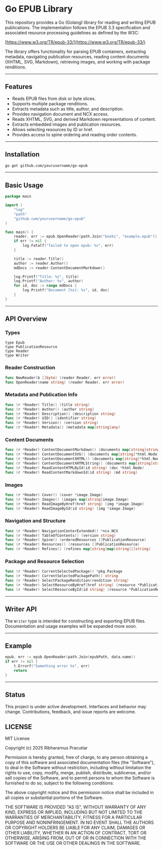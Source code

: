 # Go EPUB Library

This repository provides a Go (Golang) library for reading and writing EPUB publications. The implementation follows the EPUB 3.3 specification and associated resource processing guidelines as defined by the W3C:

[https://www.w3.org/TR/epub-33/](https://www.w3.org/TR/epub-33/)

The library offers functionality for parsing EPUB containers, extracting metadata, navigating publication resources, reading content documents (XHTML, SVG, Markdown), retrieving images, and working with package renditions.

---

## Features

* Reads EPUB files from disk or byte slices.
* Supports multiple package renditions.
* Extracts metadata such as title, author, and description.
* Provides navigation document and NCX access.
* Reads XHTML, SVG, and derived Markdown representations of content.
* Extracts embedded images and publication resources.
* Allows selecting resources by ID or href.
* Provides access to spine ordering and reading order contents.

---

## Installation

```bash
go get github.com/yourusername/go-epub
```

---

## Basic Usage

```go
package main

import (
	"log"
	"path"
	"github.com/yourusername/go-epub"
)

func main() {
	reader, err := epub.OpenReader(path.Join("books", "example.epub"))
	if err != nil {
		log.Fatalf("failed to open epub: %v", err)
	}

	title := reader.Title()
	author := reader.Author()
	mdDocs := reader.ContentDocumentMarkdown()

	log.Printf("Title: %s", title)
	log.Printf("Author: %s", author)
	for id, doc := range mdDocs {
		log.Printf("Document [%s]: %s", id, doc)
	}
}
```

---

## API Overview

### Types

```
type Epub
type PublicationResource
type Reader
type Writer
```

### Reader Construction

```go
func NewReader(b []byte) (reader Reader, err error)
func OpenReader(name string) (reader Reader, err error)
```

### Metadata and Publication Info

```go
func (r *Reader) Title() (title string)
func (r *Reader) Author() (author string)
func (r *Reader) Description() (description string)
func (r *Reader) UID() (identifier string)
func (r *Reader) Version() (version string)
func (r *Reader) Metadata() (metadata map[string]any)
```

### Content Documents

```go
func (r *Reader) ContentDocumentMarkdown() (documents map[string]string)
func (r *Reader) ContentDocumentSVG() (documents map[string]*html.Node)
func (r *Reader) ContentDocumentXHTML() (documents map[string]*html.Node)
func (r *Reader) ContentDocumentXHTMLString() (documents map[string]string)
func (r *Reader) ReadContentHTMLById(id string) (doc *html.Node)
func (r *Reader) ReadContentMarkdownId(id string) (md string)
```

### Images

```go
func (r *Reader) Cover() (cover *image.Image)
func (r *Reader) Images() (images map[string]image.Image)
func (r *Reader) ReadImageByHref(href string) (img *image.Image)
func (r *Reader) ReadImageById(id string) (img *image.Image)
```

### Navigation and Structure

```go
func (r *Reader) NavigationCenterExtended() *ncx.NCX
func (r *Reader) TableOfContents() (version string)
func (r *Reader) Spine() (orderedResources []PublicationResource)
func (r *Reader) Resources() (resources []PublicationResource)
func (r *Reader) Refines() (refines map[string]map[string][]string)
```

### Package and Resource Selection

```go
func (r *Reader) CurrentSelectedPackage() *pkg.Package
func (r *Reader) CurrentSelectedPackagePath() string
func (r *Reader) SelectPackageRendition(rendition string)
func (r *Reader) SelectResourceByHref(href string) (resource *PublicationResource)
func (r *Reader) SelectResourceById(id string) (resource *PublicationResource)
```

---

## Writer API

The `Writer` type is intended for constructing and exporting EPUB files. Documentation and usage examples will be expanded more soon.

---

## Example

```go
epub, err := epub.OpenReader(path.Join(epubPath, data.name))
if err != nil {
	t.Errorf("Something error %s", err)
	return
}
```

---

## Status

This project is under active development. Interfaces and behavior may change. Contributions, feedback, and issue reports are welcome.

## LICENSE

MIT License

Copyright (c) 2025 Ribhararnus Pracutiar

Permission is hereby granted, free of charge, to any person obtaining a copy
of this software and associated documentation files (the "Software"), to deal
in the Software without restriction, including without limitation the rights
to use, copy, modify, merge, publish, distribute, sublicense, and/or sell
copies of the Software, and to permit persons to whom the Software is
furnished to do so, subject to the following conditions:

The above copyright notice and this permission notice shall be included in all
copies or substantial portions of the Software.

THE SOFTWARE IS PROVIDED "AS IS", WITHOUT WARRANTY OF ANY KIND, EXPRESS OR
IMPLIED, INCLUDING BUT NOT LIMITED TO THE WARRANTIES OF MERCHANTABILITY,
FITNESS FOR A PARTICULAR PURPOSE AND NONINFRINGEMENT. IN NO EVENT SHALL THE
AUTHORS OR COPYRIGHT HOLDERS BE LIABLE FOR ANY CLAIM, DAMAGES OR OTHER
LIABILITY, WHETHER IN AN ACTION OF CONTRACT, TORT OR OTHERWISE, ARISING FROM,
OUT OF OR IN CONNECTION WITH THE SOFTWARE OR THE USE OR OTHER DEALINGS IN THE
SOFTWARE.
